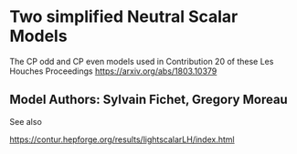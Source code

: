 # Two simplified Neutral Scalar Models

The CP odd and CP even models used in Contribution 20 of these Les Houches Proceedings https://arxiv.org/abs/1803.10379

##  Model Authors: Sylvain Fichet, Gregory Moreau

See also 

https://contur.hepforge.org/results/lightscalarLH/index.html

